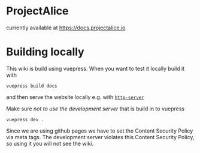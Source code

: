 # ProjectAlice

currently available at https://docs.projectalice.io



# Building locally
This wiki is build using vuepress. When you want to test it locally build it with
```
vuepress build docs
```
and then serve the website locally e.g. with [`http-server`](https://www.npmjs.com/package/http-server)


Make sure *not to use the development server* that is build in to vuepress
```
vuepress dev .
```
Since we are using github pages we have to set the Content Security Policy via meta tags.
The development server violates this Content Security Policy, so using it you will not see the wiki.